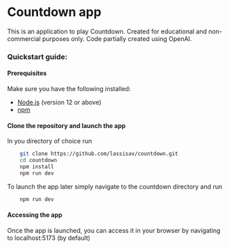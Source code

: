 # Countdown app

This is an application to play Countdown. Created for educational and non-commercial purposes only.
Code partially created using OpenAI.

### Quickstart guide:

#### Prerequisites

Make sure you have the following installed:

- [Node.js](https://nodejs.org/en/) (version 12 or above)
- [npm](https://www.npmjs.com/get-npm)

#### Clone the repository and launch the app

In you directory of choice run

```bash
    git clone https://github.com/lassisav/countdown.git
    cd countdown
    npm install
    npm run dev
```

To launch the app later simply navigate to the countdown directory and run

```bash
    npm run dev
```

#### Accessing the app

Once the app is launched, you can access it in your browser by navigating to localhost:5173 (by default)